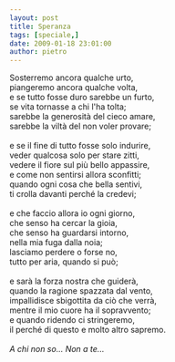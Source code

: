 ```yaml
---
layout: post
title: Speranza
tags: [speciale,]
date: 2009-01-18 23:01:00
author: pietro
---
```

Sosterremo ancora qualche urto,<br/>piangeremo ancora qualche volta,<br/>e se tutto fosse duro sarebbe un furto,<br/>se vita tornasse a chi l'ha tolta;<br/>sarebbe la generosità del cieco amare,<br/>sarebbe la viltà del non voler provare;<br/><br/>e se il fine di tutto fosse solo indurire,<br/>veder qualcosa solo per stare zitti,<br/>vedere il fiore sul più bello appassire,<br/>e come non sentirsi allora sconfitti;<br/>quando ogni cosa che bella sentivi,<br/>ti crolla davanti perché la credevi;<br/><br/>e che faccio allora io ogni giorno,<br/>che senso ha cercar la gioia,<br/>che senso ha guardarsi intorno,<br/>nella mia fuga dalla noia;<br/>lasciamo perdere o forse no,<br/>tutto per aria, quando si può;<br/><br/>e sarà la forza nostra che guiderà,<br/>quando la ragione spazzata dal vento,<br/>impallidisce sbigottita da ciò che verrà,<br/>mentre il mio cuore ha il sopravvento;<br/>e quando ridendo ci stringeremo,<br/>il perché di questo e molto altro sapremo.<br/><br/><span style="font-style: italic">A chi non so... Non a te...</span>
